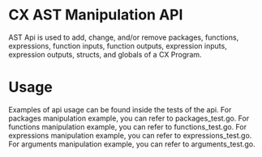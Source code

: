 # CX AST Manipulation API

AST Api is used to add, change, and/or remove packages, functions, expressions, function inputs, function outputs, expression inputs, expression outputs, structs, and globals of a CX Program.

# Usage

Examples of api usage can be found inside the tests of the api. 
For packages manipulation example, you can refer to packages_test.go.
For functions manipulation example, you can refer to functions_test.go.
For expressions manipulation example, you can refer to expressions_test.go.
For arguments manipulation example, you can refer to arguments_test.go.